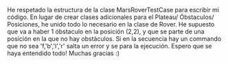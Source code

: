 He respetado la estructura de la clase MarsRoverTestCase para escribir mi código. En lugar de crear clases adicionales para el Plateau/ Óbstaculos/ Posiciones, he unido todo lo necesario en la clase de Rover.
He supuesto que va a haber 1 óbstaculo en la posición (2,2), y que se parte de una posición en la que no hay obstáculos.
Si en la secuencia hay un commando que no sea 'f,'b','l','r' salta un error y se para la ejecución. 
Espero que se haya entendido todo!
Muchas gracias :)
